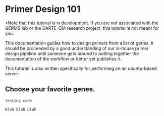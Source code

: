 # Primer Design 101

*Note that this tutorial is in development.  If you are not associated with the GERMS lab or the DARTE-QM research project, this tutorial is not meant for you.

This documentation guides how to design primers from a list of genes.  It should be proceeded by a good understanding of our in-house primer design pipeline until someone gets around to putting together the documentation of the workflow or better yet publishes it.

This tutorial is also written specifically for performing on an ubuntu-based server.  

## Choose your favorite genes.

    testing code

    blah blah blah


